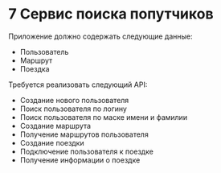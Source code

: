 # 7 Сервис поиска попутчиков
Приложение должно содержать следующие данные:

* Пользователь
* Маршрут 
* Поездка

Требуется реализовать следующий API:

* Создание нового пользователя
* Поиск пользователя по логину
* Поиск пользователя по маске имени и фамилии
* Создание маршрута
* Получение маршрутов пользователя
* Создание поездки
* Подключение пользователя к поездке  
* Получение информации о поездке